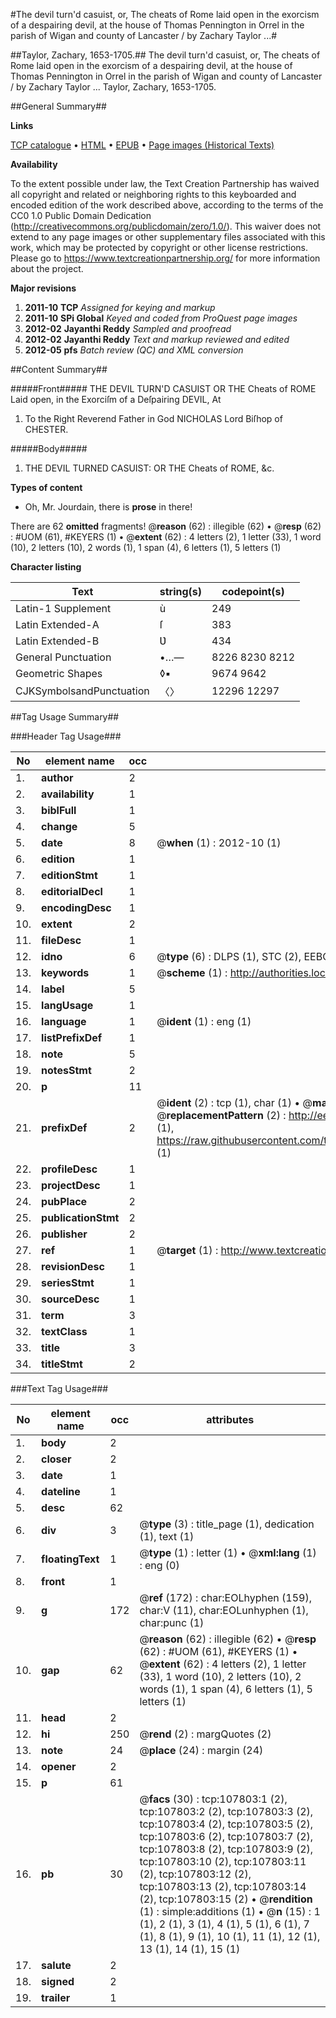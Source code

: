 #The devil turn'd casuist, or, The cheats of Rome laid open in the exorcism of a despairing devil, at the house of Thomas Pennington in Orrel in the parish of Wigan and county of Lancaster / by Zachary Taylor ...#

##Taylor, Zachary, 1653-1705.##
The devil turn'd casuist, or, The cheats of Rome laid open in the exorcism of a despairing devil, at the house of Thomas Pennington in Orrel in the parish of Wigan and county of Lancaster / by Zachary Taylor ...
Taylor, Zachary, 1653-1705.

##General Summary##

**Links**

[TCP catalogue](http://www.ota.ox.ac.uk/tcp/)  • 
[HTML](http://tei.it.ox.ac.uk/tcp/Texts-HTML/free/A64/A64269.html)  • 
[EPUB](http://tei.it.ox.ac.uk/tcp/Texts-EPUB/free/A64/A64269.epub) • 
[Page images (Historical Texts)](https://historicaltexts.jisc.ac.uk/eebo-18476667e)

**Availability**

To the extent possible under law, the Text Creation Partnership has waived all copyright and related or neighboring rights to this keyboarded and encoded edition of the work described above, according to the terms of the CC0 1.0 Public Domain Dedication (http://creativecommons.org/publicdomain/zero/1.0/). This waiver does not extend to any page images or other supplementary files associated with this work, which may be protected by copyright or other license restrictions. Please go to https://www.textcreationpartnership.org/ for more information about the project.

**Major revisions**

1. __2011-10__ __TCP__ *Assigned for keying and markup*
1. __2011-10__ __SPi Global__ *Keyed and coded from ProQuest page images*
1. __2012-02__ __Jayanthi Reddy__ *Sampled and proofread*
1. __2012-02__ __Jayanthi Reddy__ *Text and markup reviewed and edited*
1. __2012-05__ __pfs__ *Batch review (QC) and XML conversion*

##Content Summary##

#####Front#####
THE DEVIL TURN'D CASUIST OR THE Cheats of ROME Laid open, in the Exorciſm of a Deſpairing DEVIL, At 
1. To the Right Reverend Father in God NICHOLAS Lord Biſhop of CHESTER.

#####Body#####

1. THE DEVIL TURNED CASUIST: OR THE Cheats of ROME, &c.

**Types of content**

  * Oh, Mr. Jourdain, there is **prose** in there!

There are 62 **omitted** fragments! 
 @__reason__ (62) : illegible (62)  •  @__resp__ (62) : #UOM (61), #KEYERS (1)  •  @__extent__ (62) : 4 letters (2), 1 letter (33), 1 word (10), 2 letters (10), 2 words (1), 1 span (4), 6 letters (1), 5 letters (1)

**Character listing**


|Text|string(s)|codepoint(s)|
|---|---|---|
|Latin-1 Supplement|ù|249|
|Latin Extended-A|ſ|383|
|Latin Extended-B|Ʋ|434|
|General Punctuation|•…—|8226 8230 8212|
|Geometric Shapes|◊▪|9674 9642|
|CJKSymbolsandPunctuation|〈〉|12296 12297|

##Tag Usage Summary##

###Header Tag Usage###

|No|element name|occ|attributes|
|---|---|---|---|
|1.|__author__|2||
|2.|__availability__|1||
|3.|__biblFull__|1||
|4.|__change__|5||
|5.|__date__|8| @__when__ (1) : 2012-10 (1)|
|6.|__edition__|1||
|7.|__editionStmt__|1||
|8.|__editorialDecl__|1||
|9.|__encodingDesc__|1||
|10.|__extent__|2||
|11.|__fileDesc__|1||
|12.|__idno__|6| @__type__ (6) : DLPS (1), STC (2), EEBO-CITATION (1), OCLC (1), VID (1)|
|13.|__keywords__|1| @__scheme__ (1) : http://authorities.loc.gov/ (1)|
|14.|__label__|5||
|15.|__langUsage__|1||
|16.|__language__|1| @__ident__ (1) : eng (1)|
|17.|__listPrefixDef__|1||
|18.|__note__|5||
|19.|__notesStmt__|2||
|20.|__p__|11||
|21.|__prefixDef__|2| @__ident__ (2) : tcp (1), char (1)  •  @__matchPattern__ (2) : ([0-9\-]+):([0-9IVX]+) (1), (.+) (1)  •  @__replacementPattern__ (2) : http://eebo.chadwyck.com/downloadtiff?vid=$1&page=$2 (1), https://raw.githubusercontent.com/textcreationpartnership/Texts/master/tcpchars.xml#$1 (1)|
|22.|__profileDesc__|1||
|23.|__projectDesc__|1||
|24.|__pubPlace__|2||
|25.|__publicationStmt__|2||
|26.|__publisher__|2||
|27.|__ref__|1| @__target__ (1) : http://www.textcreationpartnership.org/docs/. (1)|
|28.|__revisionDesc__|1||
|29.|__seriesStmt__|1||
|30.|__sourceDesc__|1||
|31.|__term__|3||
|32.|__textClass__|1||
|33.|__title__|3||
|34.|__titleStmt__|2||


###Text Tag Usage###

|No|element name|occ|attributes|
|---|---|---|---|
|1.|__body__|2||
|2.|__closer__|2||
|3.|__date__|1||
|4.|__dateline__|1||
|5.|__desc__|62||
|6.|__div__|3| @__type__ (3) : title_page (1), dedication (1), text (1)|
|7.|__floatingText__|1| @__type__ (1) : letter (1)  •  @__xml:lang__ (1) : eng (0)|
|8.|__front__|1||
|9.|__g__|172| @__ref__ (172) : char:EOLhyphen (159), char:V (11), char:EOLunhyphen (1), char:punc (1)|
|10.|__gap__|62| @__reason__ (62) : illegible (62)  •  @__resp__ (62) : #UOM (61), #KEYERS (1)  •  @__extent__ (62) : 4 letters (2), 1 letter (33), 1 word (10), 2 letters (10), 2 words (1), 1 span (4), 6 letters (1), 5 letters (1)|
|11.|__head__|2||
|12.|__hi__|250| @__rend__ (2) : margQuotes (2)|
|13.|__note__|24| @__place__ (24) : margin (24)|
|14.|__opener__|2||
|15.|__p__|61||
|16.|__pb__|30| @__facs__ (30) : tcp:107803:1 (2), tcp:107803:2 (2), tcp:107803:3 (2), tcp:107803:4 (2), tcp:107803:5 (2), tcp:107803:6 (2), tcp:107803:7 (2), tcp:107803:8 (2), tcp:107803:9 (2), tcp:107803:10 (2), tcp:107803:11 (2), tcp:107803:12 (2), tcp:107803:13 (2), tcp:107803:14 (2), tcp:107803:15 (2)  •  @__rendition__ (1) : simple:additions (1)  •  @__n__ (15) : 1 (1), 2 (1), 3 (1), 4 (1), 5 (1), 6 (1), 7 (1), 8 (1), 9 (1), 10 (1), 11 (1), 12 (1), 13 (1), 14 (1), 15 (1)|
|17.|__salute__|2||
|18.|__signed__|2||
|19.|__trailer__|1||
